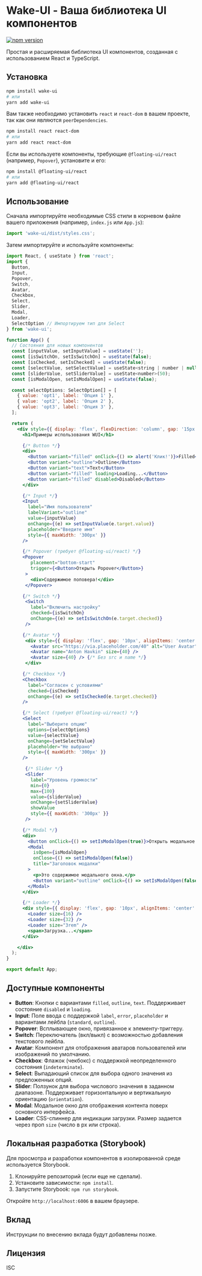 # Wake-UI - Ваша библиотека UI компонентов

[![npm version](https://badge.fury.io/js/wui.svg)](https://badge.fury.io/js/wake-ui)

Простая и расширяемая библиотека UI компонентов, созданная с использованием React и TypeScript.

## Установка

```bash
npm install wake-ui
# или
yarn add wake-ui
```

Вам также необходимо установить `react` и `react-dom` в вашем проекте, так как они являются `peerDependencies`.

```bash
npm install react react-dom
# или
yarn add react react-dom
```

Если вы используете компоненты, требующие `@floating-ui/react` (например, `Popover`), установите и его:
```bash
npm install @floating-ui/react
# или
yarn add @floating-ui/react
```


## Использование

Сначала импортируйте необходимые CSS стили в корневом файле вашего приложения (например, `index.js` или `App.js`):

```javascript
import 'wake-ui/dist/styles.css';
```

Затем импортируйте и используйте компоненты:

```jsx
import React, { useState } from 'react';
import { 
  Button, 
  Input, 
  Popover, 
  Switch, 
  Avatar, 
  Checkbox, 
  Select, 
  Slider, 
  Modal, 
  Loader,
  SelectOption // Импортируем тип для Select
} from 'wake-ui';

function App() {
  // Состояния для новых компонентов
  const [inputValue, setInputValue] = useState('');
  const [isSwitchOn, setIsSwitchOn] = useState(false);
  const [isChecked, setIsChecked] = useState(false);
  const [selectValue, setSelectValue] = useState<string | number | null>(null);
  const [sliderValue, setSliderValue] = useState<number>(50);
  const [isModalOpen, setIsModalOpen] = useState(false);

  const selectOptions: SelectOption[] = [
    { value: 'opt1', label: 'Опция 1' },
    { value: 'opt2', label: 'Опция 2' },
    { value: 'opt3', label: 'Опция 3' },
  ];

  return (
    <div style={{ display: 'flex', flexDirection: 'column', gap: '15px', padding: '20px' }}>
      <h1>Примеры использования WUI</h1>

      {/* Button */} 
      <div>
        <Button variant="filled" onClick={() => alert('Клик!')}>Filled</Button>
        <Button variant="outline">Outline</Button>
        <Button variant="text">Text</Button>
        <Button variant="filled" loading>Loading...</Button>
        <Button variant="filled" disabled>Disabled</Button>
      </div>

      {/* Input */} 
      <Input
        label="Имя пользователя"
        labelVariant="outline"
        value={inputValue}
        onChange={(e) => setInputValue(e.target.value)}
        placeholder="Введите имя"
        style={{ maxWidth: '300px' }}
      />

      {/* Popover (требует @floating-ui/react) */} 
      <Popover
         placement="bottom-start"
         trigger={<Button>Открыть Popover</Button>}
       >
         <div>Содержимое поповера!</div>
       </Popover>

      {/* Switch */} 
       <Switch 
         label="Включить настройку" 
         checked={isSwitchOn} 
         onChange={(e) => setIsSwitchOn(e.target.checked)} 
       />

      {/* Avatar */} 
       <div style={{ display: 'flex', gap: '10px', alignItems: 'center' }}>
         <Avatar src="https://via.placeholder.com/40" alt="User Avatar" size={40} />
         <Avatar name="Anton Havkin" size={40} />
         <Avatar size={40} /> {/* Без src и name */} 
       </div>

      {/* Checkbox */} 
      <Checkbox 
        label="Согласен с условиями" 
        checked={isChecked} 
        onChange={(e) => setIsChecked(e.target.checked)} 
      />

      {/* Select (требует @floating-ui/react) */} 
      <Select 
        label="Выберите опцию"
        options={selectOptions} 
        value={selectValue} 
        onChange={setSelectValue} 
        placeholder="Не выбрано"
        style={{ maxWidth: '300px' }}
      />

       {/* Slider */} 
       <Slider 
         label="Уровень громкости"
         min={0} 
         max={100} 
         value={sliderValue} 
         onChange={setSliderValue} 
         showValue 
         style={{ maxWidth: '300px' }}
       />

      {/* Modal */} 
      <div>
        <Button onClick={() => setIsModalOpen(true)}>Открыть модальное окно</Button>
        <Modal 
          isOpen={isModalOpen} 
          onClose={() => setIsModalOpen(false)} 
          title="Заголовок модалки"
        >
          <p>Это содержимое модального окна.</p>
          <Button variant="outline" onClick={() => setIsModalOpen(false)}>Закрыть</Button>
        </Modal>
      </div>

      {/* Loader */} 
      <div style={{ display: 'flex', gap: '10px', alignItems: 'center' }}>
        <Loader size={16} />
        <Loader size={32} />
        <Loader size="3rem" />
        <span>Загрузка...</span>
      </div>

    </div>
  );
}

export default App;

```

## Доступные компоненты

*   **Button**: Кнопки с вариантами `filled`, `outline`, `text`. Поддерживает состояние `disabled` и `loading`.
*   **Input**: Поле ввода с поддержкой `label`, `error`, `placeholder` и вариантами лейбла (`standard`, `outline`).
*   **Popover**: Всплывающее окно, привязанное к элементу-триггеру.
*   **Switch**: Переключатель (вкл/выкл) с возможностью добавления текстового лейбла.
*   **Avatar**: Компонент для отображения аватаров пользователей или изображений по умолчанию.
*   **Checkbox**: Флажок (чекбокс) с поддержкой неопределенного состояния (`indeterminate`).
*   **Select**: Выпадающий список для выбора одного значения из предложенных опций.
*   **Slider**: Ползунок для выбора числового значения в заданном диапазоне. Поддерживает горизонтальную и вертикальную ориентацию (`orientation`).
*   **Modal**: Модальное окно для отображения контента поверх основного интерфейса.
*   **Loader**: CSS-спиннер для индикации загрузки. Размер задается через проп `size` (число в px или строка).

## Локальная разработка (Storybook)

Для просмотра и разработки компонентов в изолированной среде используется Storybook.

1.  Клонируйте репозиторий (если еще не сделали).
2.  Установите зависимости: `npm install`.
3.  Запустите Storybook: `npm run storybook`.

Откройте `http://localhost:6006` в вашем браузере.

## Вклад

Инструкции по внесению вклада будут добавлены позже.

## Лицензия

ISC
